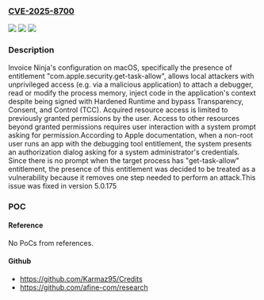 ### [CVE-2025-8700](https://cve.mitre.org/cgi-bin/cvename.cgi?name=CVE-2025-8700)
![](https://img.shields.io/static/v1?label=Product&message=Invoice%20Ninja&color=blue)
![](https://img.shields.io/static/v1?label=Version&message=0%20&color=brightgreen)
![](https://img.shields.io/static/v1?label=Vulnerability&message=CWE-497%20Exposure%20of%20Sensitive%20System%20Information%20to%20an%20Unauthorized%20Control%20Sphere&color=brightgreen)

### Description

Invoice Ninja's configuration on macOS, specifically the presence of entitlement "com.apple.security.get-task-allow", allows local attackers with unprivileged access (e.g. via a malicious application) to attach a debugger, read or modify the process memory, inject code in the application's context despite being signed with Hardened Runtime and bypass Transparency, Consent, and Control (TCC). Acquired resource access is limited to previously granted permissions by the user. Access to other resources beyond granted permissions requires user interaction with a system prompt asking for permission.According to Apple documentation, when a non-root user runs an app with the debugging tool entitlement, the system presents an authorization dialog asking for a system administrator's credentials. Since there is no prompt when the target process has "get-task-allow" entitlement, the presence of this entitlement was decided to be treated as a vulnerability because it removes one step needed to perform an attack.This issue was fixed in version 5.0.175

### POC

#### Reference
No PoCs from references.

#### Github
- https://github.com/Karmaz95/Credits
- https://github.com/afine-com/research


